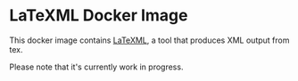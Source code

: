 # LaTeXML Docker Image

This docker image contains [LaTeXML](http://dlmf.nist.gov/LaTeXML/), a tool that produces XML output from tex.

Please note that it's currently work in progress.
